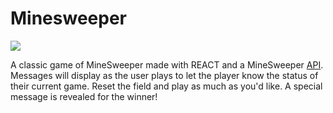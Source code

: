 # Minesweeper
![](http://g.recordit.co/Yj9Fguczn1.gif)


A classic game of MineSweeper made with REACT and a MineSweeper [API](http://minesweeper-api.herokuapp.com/). Messages will display as the user plays to 
let the player know the status of their current game. Reset the field and play as much as you'd like.
A special message is revealed for the winner!

